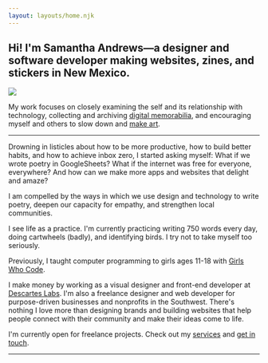 ```yaml
---
layout: layouts/home.njk
---
```


<section class="home__hero">
  <div class="intro">
    <h1>Hi! I'm Samantha Andrews—a <span class="gradient__text">designer</span> and <span class="gradient__text">software</span> <span class="gradient__text">developer</span> making websites, zines, and stickers in New Mexico.</h1>
    <img src="https://samantha-andrews.s3.us-east-2.amazonaws.com/home/headshot.png" class="me"/>
  </div>
  <p>My work focuses on closely examining the self and its relationship with technology, collecting and archiving <a href="https://www.are.na/samantha-andrews/screenshots-rom_k7kfyby">digital memorabilia</a>, and encouraging myself and others to slow down and <a href={{ "/resources" }}>make art</a>.</p>
</section>

---

Drowning in listicles about how to be more productive, how to build better habits, and how to achieve inbox zero, I started asking myself: What if we wrote poetry in GoogleSheets? What if the internet was free for everyone, everywhere? And how can we make more apps and websites that delight and amaze?

I am compelled by the ways in which we use design and technology to write poetry, deepen our capacity for empathy, and strengthen local communities.

I see life as a practice. I'm currently practicing writing 750 words every day, doing cartwheels (badly), and identifying birds. I try not to take myself too seriously.

Previously, I taught computer programming to girls ages 11-18 with [Girls Who Code](https://girlswhocode.com/).

I make money by working as a visual designer and front-end developer at [Descartes Labs](https://www.descarteslabs.com/). I'm also a freelance designer and web developer for purpose-driven businesses and nonprofits in the Southwest. There's nothing I love more than designing brands and building websites that help people connect with their community and make their ideas come to life.

I'm currently open for freelance projects. Check out my [services](/services) and [get in touch](/hire-me).

---
